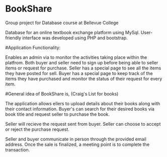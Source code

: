 # BookShare

Group project for Database course at Bellevue College

Database for an online textbook exchange platform using MySql. 
User-friendly interface was developed using PHP and bootstrap. 

#Application Functionality: 

Enables an admin via to monitor the activities taking place within the platfrom. 
Both buyer and seller need to sign up before being able to seller items or request for purchase. 
Seller has a special page to see all the items they have posted for sell.
Buyer has a special page to keep track of the items they have purchased and monitor the status of their request for every item. 


#General idea of BookShare is, (Craig's List for books)

The application allows ellers to upload details about their books along with their contact information. Buyer's can search for their desired books via book title and request seller to purchase the book. 

Seller will recieve the request sent from buyer. Seller can choose to accept or reject the purchase request. 

Seller and buyer communicate in person through the provided email address. Once the sale is finalized, a meeting point is to complete the transaction. 




